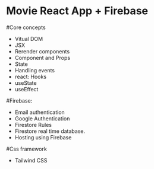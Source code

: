 # Movie React App + Firebase 

#Core concepts
- Vitual DOM
- JSX
- Rerender components
- Component and Props
- State
- Handling events
- react: Hooks
- useState
- useEffect

#Firebase:
- Email authentication
- Google Authentication
- Firestore Rules
- Firestore real time database. 
- Hosting using Firebase


 #Css framework
 - Tailwind CSS
